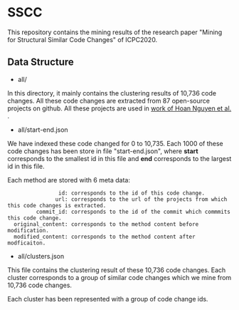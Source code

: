 # SSCC

This repository contains the mining results of the research paper  "Mining for Structural Similar Code Changes" of ICPC2020.

## Data Structure

* all/ 

In this directory, it mainly contains the clustering results of 10,736 code changes.
All these code changes are extracted from 87 open-source projects on github. All these projects are used in [work of Hoan Nguyen et al.
](https://2019.icse-conferences.org/details/icse-2019-Technical-Papers/39/Graph-based-Mining-of-In-the-Wild-Fine-grained-Semantic-Code-Change-Patterns). 

* all/start-end.json

We have indexed these code changed for 0 to 10,735. Each 1000 of these code changes has been store in file "start-end.json", where **start** corresponds to the smallest id in this file and **end** corresponds to the largest id in this file.

Each method are stored with 6 meta data:

                    id: corresponds to the id of this code change.
                   url: corresponds to the url of the projects from which this code changes is extracted.
             commit_id: corresponds to the id of the commit which commmits this code change.
      original_content: corresponds to the method content before modification.
      modified_content: corresponds to the method content after modficaiton.

* all/clusters.json

This file contains the clustering result of these 10,736 code changes. Each cluster corresponds to a group of similar code changes which we mine from 10,736 code changes. 

Each cluster has been represented with a group of code change ids.
